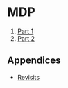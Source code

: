 # MDP
1. [Part 1](./Part%201/index.md)
2. [Part 2](./Part%202/index.md)

## Appendices
* [Revisits](./Appendices/Revisits.md)
